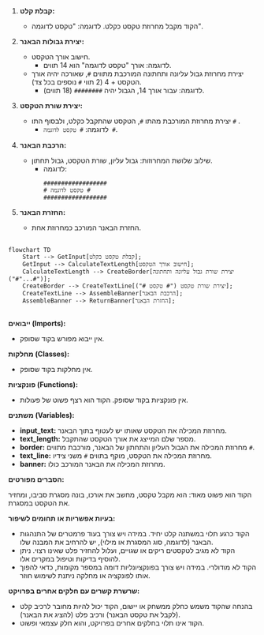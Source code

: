 ## <algorithm>

1. **קבלת קלט:**
   - הקוד מקבל מחרוזת טקסט כקלט. לדוגמה: "טקסט לדוגמה".

2. **יצירת גבולות הבאנר:**
   - חישוב אורך הטקסט.
     - לדוגמה: אורך "טקסט לדוגמה" הוא 14 תווים.
   - יצירת מחרוזת גבול עליונה ותחתונה המורכבת מתווים `#`, שאורכה יהיה אורך הטקסט + 4 (2 תווי `#` נוספים בכל צד).
     - לדוגמה: עבור אורך 14, הגבול יהיה `########` (18 תווים).

3. **יצירת שורת הטקסט:**
   - יצירת מחרוזת המורכבת מהתו `#`, הטקסט שהתקבל כקלט, ולבסוף התו `#` .
     - לדוגמה: `# טקסט לדוגמה #`.

4. **הרכבת הבאנר:**
   - שילוב שלושת המחרוזות: גבול עליון, שורת הטקסט, גבול תחתון.
     - לדוגמה:
       ```
       ##################
       # טקסט לדוגמה #
       ##################
       ```

5. **החזרת הבאנר:**
   - החזרת הבאנר המורכב כמחרוזת אחת.

## <mermaid>

```mermaid
flowchart TD
    Start --> GetInput[קבלת טקסט כקלט];
    GetInput --> CalculateTextLength[חישוב אורך הטקסט];
    CalculateTextLength --> CreateBorder[יצירת שורת גבול עליונה ותחתונה ("#"...#")];
    CreateBorder --> CreateTextLine[יצירת שורת טקסט ("# טקסט #")];
    CreateTextLine --> AssembleBanner[הרכבת הבאנר];
    AssembleBanner --> ReturnBanner[החזרת הבאנר];
```

## <explanation>

**ייבואים (Imports):**
   - אין ייבוא מפורש בקוד שסופק.

**מחלקות (Classes):**
   - אין מחלקות בקוד שסופק.

**פונקציות (Functions):**
   - אין פונקציות בקוד שסופק. הקוד הוא רצף פשוט של פעולות.

**משתנים (Variables):**
   - **input_text:** מחרוזת המכילה את הטקסט שאותו יש לעטוף בתוך הבאנר.
   - **text_length:** מספר שלם המייצג את אורך הטקסט שהתקבל.
   - **border:** מחרוזת המכילה את הגבול העליון והתחתון של הבאנר, מורכבת מתווים `#`.
   - **text_line:** מחרוזת המכילה את הטקסט, מוקף בתווים `#` משני צידיו.
   - **banner:** מחרוזת המכילה את הבאנר המורכב כולו.

**הסברים מפורטים:**

הקוד הוא פשוט מאוד: הוא מקבל טקסט, מחשב את אורכו, בונה מסגרת סביבו, ומחזיר את הטקסט במסגרת.

**בעיות אפשריות או תחומים לשיפור:**

- הקוד כרגע תלוי במשתנה קלט יחיד. במידה ויש צורך בעוד פרמטרים של התנהגות הבאנר (לדוגמה, סוג המסגרת או מילוי), יש להרחיב את המבנה שלו.
- הקוד לא מגיב לטקסטים ריקים או שגויים, ועלול להחזיר פלט שאינו רצוי. ניתן להוסיף בדיקות וטיפול במקרים אלו.
- הקוד לא מודולרי. במידה ויש צורך בפונקציונליות דומה במספר מקומות, כדאי להפוך אותו לפונקציה או מחלקה ניתנת לשימוש חוזר.

**שרשרת קשרים עם חלקים אחרים בפרויקט:**
- בהנחה שהקוד משמש כחלק ממשחק או יישום, הקוד יכול להיות מחובר לרכיב קלט (לקבל את טקסט הבאנר) ורכיב פלט (להציג את הבאנר).
- הקוד אינו תלוי בחלקים אחרים בפרויקט, והוא חלק עצמאי ופשוט.